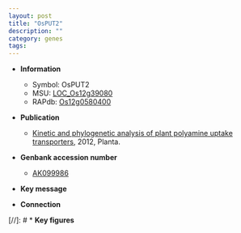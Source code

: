 ```yaml
---
layout: post
title: "OsPUT2"
description: ""
category: genes
tags: 
---
```


* **Information**  
    + Symbol: OsPUT2  
    + MSU: [LOC_Os12g39080](http://rice.plantbiology.msu.edu/cgi-bin/ORF_infopage.cgi?orf=LOC_Os12g39080)  
    + RAPdb: [Os12g0580400](http://rapdb.dna.affrc.go.jp/viewer/gbrowse_details/irgsp1?name=Os12g0580400)  

* **Publication**  
    + [Kinetic and phylogenetic analysis of plant polyamine uptake transporters](http://www.ncbi.nlm.nih.gov/pubmed?term=Kinetic+and+phylogenetic+analysis+of+plant+polyamine+uptake+transporters%5BTitle%5D), 2012, Planta.

* **Genbank accession number**  
    + [AK099986](http://www.ncbi.nlm.nih.gov/nuccore/AK099986)

* **Key message**  

* **Connection**  

[//]: # * **Key figures**  


